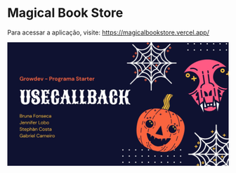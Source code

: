# Magical Book Store

Para acessar a aplicação, visite:
https://magicalbookstore.vercel.app/

![Web 1](https://github.com/46Stephan/usecallback/blob/main/src/assets/img/cap.JPG)
